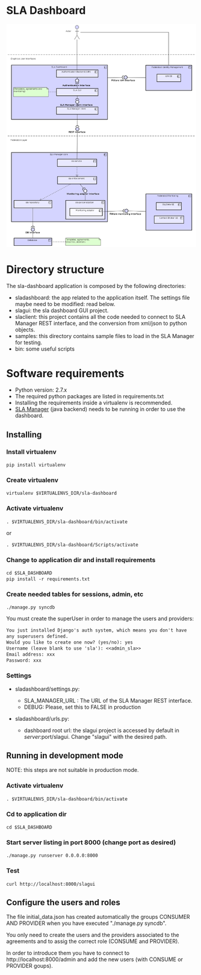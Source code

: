 # SLA Dashboard

![slasystem](docs/images/slasystem.png)

# Directory structure

The sla-dashboard application is composed by the following directories:
* sladashboard: the app related to the application itself. The settings
    file maybe need to be modified: read below.
* slagui: the sla dashboard GUI project.
* slaclient: this project contains all the code needed to connect to
    SLA Manager REST interface, and the conversion from xml/json to python
    objects.
* samples: this directory contains sample files to load in the SLA Manager for
    testing.
* bin: some useful scripts


# Software requirements

* Python version: 2.7.x
* The required python packages are listed in requirements.txt
* Installing the requirements inside a virtualenv is recommended.
* [SLA Manager](https://github.com/Atos-FiwareOps/sla-framework)
(java backend) needs to be running in order to use the dashboard.

## Installing


### Install virtualenv

    pip install virtualenv



### Create virtualenv

    virtualenv $VIRTUALENVS_DIR/sla-dashboard


### Activate virtualenv

    . $VIRTUALENVS_DIR/sla-dashboard/bin/activate

or
 
    . $VIRTUALENVS_DIR/sla-dashboard/Scripts/activate


### Change to application dir and install requirements

    cd $SLA_DASHBOARD
    pip install -r requirements.txt


### Create needed tables for sessions, admin, etc

    ./manage.py syncdb

You must create the superUser in order to manage the users and providers:

    You just installed Django's auth system, which means you don't have any superusers defined.
    Would you like to create one now? (yes/no): yes
    Username (leave blank to use 'sla'): <<admin_sla>>
    Email address: xxx
    Password: xxx

### Settings


* sladashboard/settings.py:
    - SLA_MANAGER_URL : The URL of the SLA Manager REST interface.
    - DEBUG: Please, set this to FALSE in production

* sladashboard/urls.py:
    - dashboard root url: the slagui project is accessed by default
        in $server:$port/slagui. Change "slagui" with the desired path.


## Running in development mode

NOTE: this steps are not suitable in production mode.


### Activate virtualenv

    . $VIRTUALENVS_DIR/sla-dashboard/bin/activate


### Cd to application dir

    cd $SLA_DASHBOARD


### Start server listing in port 8000 (change port as desired)

    ./manage.py runserver 0.0.0.0:8000


### Test

    curl http://localhost:8000/slagui



## Configure the users and roles

The file initial_data.json has created automatically the groups CONSUMER AND PROVIDER when you have executed "./manage.py syncdb".

You only need to create the users and the providers associated to the agreements and to assig the correct role (CONSUME and PROVIDER).

In order to introduce them you have to connect to http://localhost:8000/admin and add the new users (with CONSUME or PROVIDER goups).
